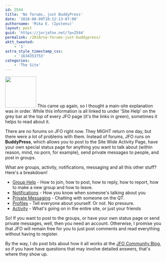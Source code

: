```yaml
---
id: 2544
title: 'No forums, just BuddyPress'
date: '2010-08-09T10:12:13-07:00'
authorname: 'Mika E. (Ipstenu)'
layout: post
guid: 'https://jorjafox.net/?p=2544'
permalink: /2010/no-forums-just-buddypress/
aktt_tweeted:
    - '1'
astra_style_timestamp_css:
    - '1634353753'
categories:
    - 'The Site'
---
```


<img src="//static.jorjafox.net/wordpress/2010/08/buddypress-100x100.jpg" alt="" title="buddypress" width="100" height="100" class="alignleft size-thumbnail wp-image-2545" /> This came up again, so I thought a main-site explanation was in order. While this information is all linked to under 'Site Help' on the grey bar at the top of every JFO page (it's the links in green), sometimes it helps to read about it.

There are no forums on JFO right now. They MIGHT return one day, but there were a lot of problems with them.  Instead of forums, JFO runs on **BuddyPress**, which allows you to post to the Site Wide Activity Page, have your own special status page for anything you want to talk about (within reason, mind, no porn, for example), send private messages to people, and post in groups.

What are groups, activity, notifications, messaging and all this other stuff? Here's a breakdown!
<ul>
	<li><a href="https://jorjafox.net/community/groups/">Group Help</a> - How to join, how to post, how to reply, how to report, how to make a new group and how to leave.</li>
	<li><a href="https://jorjafox.net/community/notifications/">Notifications</a> - How you know when someone's talking about you</li>
	<li><a href="https://jorjafox.net/community/messaging/">Private Messaging</a> - Chatting with someone on the QT.</li>
	<li><a href="https://jorjafox.net/community/profiles/">Profiles</a> - Tell everyone about yourself. Or not. No pressure.</li>
	<li><a href="https://jorjafox.net/community/activity/">Activity</a> - What's going on in the entire site, or just your friends</li>
</ul>

So! If you want to post to the groups, or have your own status page or send private messages, well, then you need an account. Otherwise, I promise you that JFO will remain free for you to just post comments and read everything without having to register.

By the way, I do post bits about how it all works at the <a href="https://jorjafox.net/community/">JFO Community Blog</a>, so if you have have questions that may involve detailed answers, that's where they show up.
